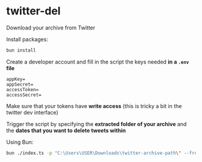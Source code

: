 # twitter-del

Download your archive from Twitter

Install packages:

```sh
bun install
```

Create a developer account and fill in the script the keys needed **in a `.env` file**

```
appKey=
appSecret=
accessToken=
accessSecret=
```

Make sure that your tokens have **write access** (this is tricky a bit in the twitter dev interface)

Trigger the script by specifying the **extracted folder of your archive** and the **dates that you want to delete tweets within**

Using Bun:

```sh
bun ./index.ts -p "C:\Users\USER\Downloads\twitter-archive-path\" --from "2011-05-01" --until "2011-05-05"
```
